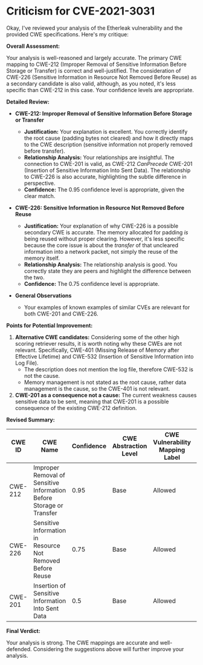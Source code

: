 # Criticism for CVE-2021-3031

Okay, I've reviewed your analysis of the Etherleak vulnerability and the provided CWE specifications. Here's my critique:

**Overall Assessment:**

Your analysis is well-reasoned and largely accurate. The primary CWE mapping to CWE-212 (Improper Removal of Sensitive Information Before Storage or Transfer) is correct and well-justified. The consideration of CWE-226 (Sensitive Information in Resource Not Removed Before Reuse) as a secondary candidate is also valid, although, as you noted, it's less specific than CWE-212 in this case. Your confidence levels are appropriate.

**Detailed Review:**

*   **CWE-212: Improper Removal of Sensitive Information Before Storage or Transfer**

    *   **Justification:** Your explanation is excellent. You correctly identify the root cause (padding bytes not cleared) and how it directly maps to the CWE description (sensitive information not properly removed before transfer).
    *   **Relationship Analysis:** Your relationships are insightful. The connection to CWE-201 is valid, as CWE-212 *CanPrecede* CWE-201 (Insertion of Sensitive Information Into Sent Data).  The relationship to CWE-226 is also accurate, highlighting the subtle difference in perspective.
    *   **Confidence:** The 0.95 confidence level is appropriate, given the clear match.

*   **CWE-226: Sensitive Information in Resource Not Removed Before Reuse**

    *   **Justification:** Your explanation of why CWE-226 is a possible secondary CWE is accurate. The memory allocated for padding *is* being reused without proper clearing. However, it's less specific because the core issue is about the *transfer* of that uncleared information into a network packet, not simply the reuse of the memory itself.
    *   **Relationship Analysis:** The relationship analysis is good. You correctly state they are peers and highlight the difference between the two.
    *   **Confidence:** The 0.75 confidence level is appropriate.

*   **General Observations**
    * Your examples of known examples of similar CVEs are relevant for both CWE-201 and CWE-226.

**Points for Potential Improvement:**

1.  **Alternative CWE candidates:** Considering some of the other high scoring retriever results, it is worth noting why these CWEs are not relevant. Specifically, CWE-401 (Missing Release of Memory after Effective Lifetime) and CWE-532 (Insertion of Sensitive Information into Log File).
    * The description does not mention the log file, therefore CWE-532 is not the cause.
    * Memory management is not stated as the root cause, rather data management is the cause, so the CWE-401 is not relevant.
2.  **CWE-201 as a consequence not a cause:** The current weakness causes sensitive data to be sent, meaning that CWE-201 is a possible consequence of the existing CWE-212 definition.

**Revised Summary:**

| CWE ID | CWE Name | Confidence | CWE Abstraction Level | CWE Vulnerability Mapping Label | CWE-Vulnerability Mapping Notes |
|---|---|---|---|---|---|
| CWE-212 | Improper Removal of Sensitive Information Before Storage or Transfer | 0.95 | Base | Allowed | Primary CWE |
| CWE-226 | Sensitive Information in Resource Not Removed Before Reuse | 0.75 | Base | Allowed | Secondary Candidate |
| CWE-201 | Insertion of Sensitive Information Into Sent Data | 0.5 | Base | Allowed | Consequence of Weakness |

**Final Verdict:**

Your analysis is strong. The CWE mappings are accurate and well-defended. Considering the suggestions above will further improve your analysis.
